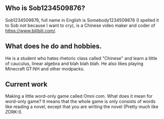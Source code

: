 Who is Sob1234509876?
---
Sob1234509876, full name in English is Somebody1234509876 (I spelled it to Sob not because I want to cry), is a Chinese video maker and coder of https://www.bilibili.com/.

What does he do and hobbies.
---
He is a student who hates rhetoric class called "Chinese" and learn a little of cauculus, linear algebra and blah blah blah. He also likes playing Minecraft GT:NH and other modpacks.

Current work
---
Making a little word-only game called Omni com. What does it mean for word-only game? It means that the whole game is only consists of words like reading a novel, except that you are writing the novel (Pretty much like ZORK-I).
